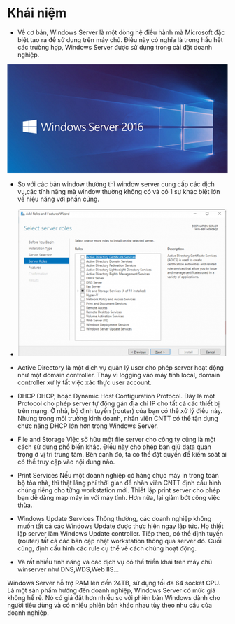 # Khái niệm

- Về cơ bản, Windows Server là một dòng hệ điều hành mà Microsoft đặc biệt tạo ra để sử dụng trên máy chủ. Điều này có nghĩa là trong hầu hết các trường hợp, Windows Server được sử dụng trong cài đặt doanh nghiệp.

<img src="img/13.png">

- So với các bản window thường thì window server cung cấp các dịch vụ,các tính năng mà window thường không có và có 1 sự khác biệt lớn về hiệu năng với phần cứng.

- <img src="img/14.png">



- Active Directory là một dịch vụ quản lý user cho phép server hoạt động như một domain controller. Thay vì logging vào máy tính local, domain controller xử lý tất việc xác thực user account.

- DHCP
DHCP, hoặc Dynamic Host Configuration Protocol. Đây là một Protocol cho phép server tự động gán địa chỉ IP cho tất cả các thiết bị trên mạng. Ở nhà, bộ định tuyến (router) của bạn có thể xử lý điều này. Nhưng trong môi trường kinh doanh, nhân viên CNTT có thể tận dụng chức năng DHCP lớn hơn trong Windows Server.

- File and Storage
Việc sở hữu một file server cho công ty cũng là một cách sử dụng phổ biến khác. Điều này cho phép bạn giữ data quan trọng ở vị trí trung tâm. Bên cạnh đó, ta có thể đặt quyền để kiểm soát ai có thể truy cập vào nội dung nào.

- Print Services
Nếu một doanh nghiệp có hàng chục máy in trong toàn bộ tòa nhà, thì thật lãng phí thời gian để nhân viên CNTT định cấu hình chúng riêng cho từng workstation mới. Thiết lập print server cho phép bạn dễ dàng map máy in với máy tính. Hơn nữa, lại giảm bớt công việc thừa.

- Windows Update Services
Thông thường, các doanh nghiệp không muốn tất cả các Windows Update được thực hiện ngay lập tức. Họ thiết lập server làm Windows Update controller. Tiếp theo, có thể định tuyến (router) tất cả các bản cập nhật workstation thông qua server đó. Cuối cùng, định cấu hình các rule cụ thể về cách chúng hoạt động.

- Và rất nhiều tính năng và các dịch vụ có thể triển khai trên máy chủ winserver như DNS,WDS,Web IIS...

 Windows Server hỗ trợ RAM lên đến 24TB, sử dụng tối đa 64 socket CPU.
Là một sản phẩm hướng đến doanh nghiệp, Windows Server có mức giá không hề rẻ. Nó có giá đắt hơn nhiều so với phiên bản Windows dành cho người tiêu dùng và có nhiều phiên bản khác nhau tùy theo nhu cầu của doanh nghiệp.